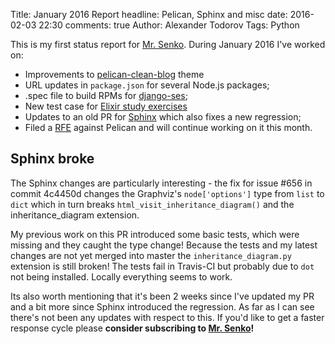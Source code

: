 Title: January 2016 Report
headline: Pelican, Sphinx and misc
date: 2016-02-03 22:30
comments: true
Author: Alexander Todorov
Tags: Python

This is my first status report for [Mr. Senko](http://MrSenko.com). During
January 2016 I've worked on:

* Improvements to
[pelican-clean-blog](https://github.com/gilsondev/pelican-clean-blog/pulls?q=is%3Apr+author%3Aatodorov+is%3Aclosed)
theme
* URL updates in `package.json` for several Node.js packages;
* .spec file to build RPMs for
[django-ses](https://github.com/django-ses/django-ses/pull/83);
* New test case for
[Elixir study exercises](https://github.com/belgian-elixir-study-group/efl/pull/5)
* Updates to an old PR for
[Sphinx](https://github.com/sphinx-doc/sphinx/pull/1902) which also fixes a
new regression;
* Filed a
[RFE](https://github.com/getpelican/pelican/issues/1902) against Pelican
and will continue working on it this month.


Sphinx broke
------------

The Sphinx changes are particularly interesting - the fix for
issue #656 in commit 4c4450d changes the Graphviz's
`node['options']` type from `list` to `dict` which in turn breaks
`html_visit_inheritance_diagram()` and the inheritance_diagram extension.

My previous work on this PR introduced some basic tests, which were missing
and they caught the type change! Because the tests and my latest changes are
not yet merged into master the `inheritance_diagram.py` extension is still
broken! The tests fail in Travis-CI but probably due to `dot` not being
installed. Locally everything seems to work.

Its also worth mentioning that it's been 2 weeks since I've updated my PR
and a bit more since Sphinx introduced the regression. As far as I can see
there's not been any updates with respect to this. 
If you'd like to get a
faster response cycle please **consider subscribing to
[Mr. Senko]({filename}pages/subscribe.html)!**
